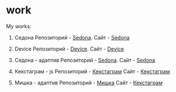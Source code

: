 # work
My works:

1. Седона
      Репозиторий - [Sedona](https://github.com/estaticfear2/139086-sedona).
      Сайт - [Sedona](https://estaticfear2.github.io/139086-sedona/)
      
2. Device
      Репозиторий - [Device](https://github.com/estaticfear2/139086-device-1).
      Сайт - [Device](https://estaticfear2.github.io/139086-device-1/)
      
3. Седона - адаптив
      Репозиторий - [Sedona](https://github.com/estaticfear2/139086-sedona-1).
      Сайт - [Sedona](https://estaticfear2.github.io/139086-sedona-1/)
      
4. Кекстаграм - js
      Репозиторий - [Кекстаграм](https://github.com/estaticfear2/139086-kekstagram)
      Сайт - [Кекстаграм](https://estaticfear2.github.io/139086-kekstagram/)
      
4. Мишка - адаптив
      Репозиторий - [Мишка](https://github.com/estaticfear2/139086-mishka)
      Сайт - [Кекстаграм](https://estaticfear2.github.io/139086-kekstagram/)


